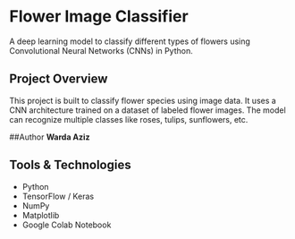 # Flower Image Classifier

A deep learning model to classify different types of flowers using Convolutional Neural Networks (CNNs) in Python.

## Project Overview

This project is built to classify flower species using image data. It uses a CNN architecture trained on a dataset of labeled flower images. The model can recognize multiple classes like roses, tulips, sunflowers, etc.

##Author
**Warda Aziz**

## Tools & Technologies
- Python
- TensorFlow / Keras
- NumPy
- Matplotlib
- Google Colab Notebook
